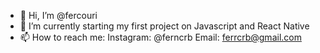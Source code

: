 - 👋 Hi, I’m @fercouri
- 🌱 I’m currently starting my first project on Javascript and React Native
- 📫 How to reach me: 
Instagram: @ferncrb 
Email: ferrcrb@gmail.com

<!---
fercouri/fercouri is a ✨ special ✨ repository because its `README.md` (this file) appears on your GitHub profile.
You can click the Preview link to take a look at your changes.
--->
